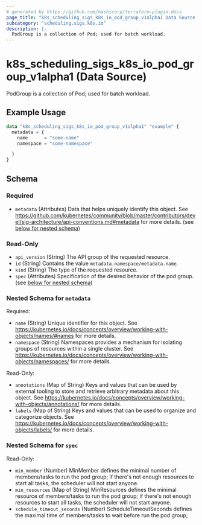 ```yaml
---
# generated by https://github.com/hashicorp/terraform-plugin-docs
page_title: "k8s_scheduling_sigs_k8s_io_pod_group_v1alpha1 Data Source - terraform-provider-k8s"
subcategory: "scheduling.sigs.k8s.io"
description: |-
  PodGroup is a collection of Pod; used for batch workload.
---
```


# k8s_scheduling_sigs_k8s_io_pod_group_v1alpha1 (Data Source)

PodGroup is a collection of Pod; used for batch workload.

## Example Usage

```terraform
data "k8s_scheduling_sigs_k8s_io_pod_group_v1alpha1" "example" {
  metadata = {
    name      = "some-name"
    namespace = "some-namespace"

  }
}
```

<!-- schema generated by tfplugindocs -->
## Schema

### Required

- `metadata` (Attributes) Data that helps uniquely identify this object. See https://github.com/kubernetes/community/blob/master/contributors/devel/sig-architecture/api-conventions.md#metadata for more details. (see [below for nested schema](#nestedatt--metadata))

### Read-Only

- `api_version` (String) The API group of the requested resource.
- `id` (String) Contains the value `metadata.namespace/metadata.name`.
- `kind` (String) The type of the requested resource.
- `spec` (Attributes) Specification of the desired behavior of the pod group. (see [below for nested schema](#nestedatt--spec))

<a id="nestedatt--metadata"></a>
### Nested Schema for `metadata`

Required:

- `name` (String) Unique identifier for this object. See https://kubernetes.io/docs/concepts/overview/working-with-objects/names/#names for more details.
- `namespace` (String) Namespaces provides a mechanism for isolating groups of resources within a single cluster. See https://kubernetes.io/docs/concepts/overview/working-with-objects/namespaces/ for more details.

Read-Only:

- `annotations` (Map of String) Keys and values that can be used by external tooling to store and retrieve arbitrary metadata about this object. See https://kubernetes.io/docs/concepts/overview/working-with-objects/annotations/ for more details.
- `labels` (Map of String) Keys and values that can be used to organize and categorize objects. See https://kubernetes.io/docs/concepts/overview/working-with-objects/labels/ for more details.


<a id="nestedatt--spec"></a>
### Nested Schema for `spec`

Read-Only:

- `min_member` (Number) MinMember defines the minimal number of members/tasks to run the pod group; if there's not enough resources to start all tasks, the scheduler will not start anyone.
- `min_resources` (Map of String) MinResources defines the minimal resource of members/tasks to run the pod group; if there's not enough resources to start all tasks, the scheduler will not start anyone.
- `schedule_timeout_seconds` (Number) ScheduleTimeoutSeconds defines the maximal time of members/tasks to wait before run the pod group;
